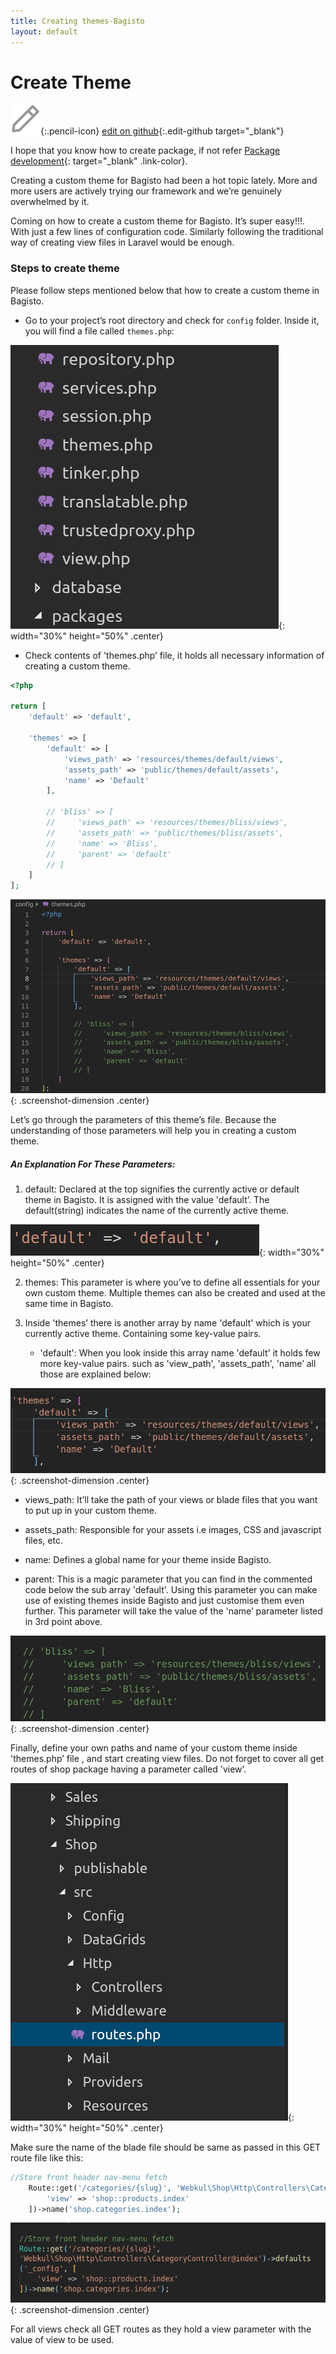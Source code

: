```yaml
---
title: Creating themes-Bagisto
layout: default
---
```


# Create Theme

![](assets/images/icons/Icon-Pencil-Large.svg){:.pencil-icon}
[edit on github](https://github.com/bagisto/bagisto-docs/blob/master/create_theme.md){:.edit-github target="\_blank"}

I hope that you know how to create package, if not refer [Package development](create_package.md){: target="\_blank" .link-color}.

Creating a custom theme for Bagisto had been a hot topic lately. More and more users are actively trying our framework and we’re genuinely overwhelmed by it.

Coming on how to create a custom theme for Bagisto. It’s super easy!!!. With just a few lines of configuration code. Similarly following the traditional way of creating view files in Laravel would be enough.

### Steps to create theme

Please follow steps mentioned below that how to create a custom theme in Bagisto.

- Go to your project’s root directory and check for `config` folder. Inside it, you will find a file called `themes.php`:

![theme-file-location](assets/images/Bagisto_Docs_Images/theme/theme-file-location.png){: width="30%" height="50%" .center}

- Check contents of 'themes.php’ file, it holds all necessary information of creating a custom theme.

```php
<?php

return [
    'default' => 'default',

    'themes' => [
        'default' => [
            'views_path' => 'resources/themes/default/views',
            'assets_path' => 'public/themes/default/assets',
            'name' => 'Default'
        ],

        // 'bliss' => [
        //     'views_path' => 'resources/themes/bliss/views',
        //     'assets_path' => 'public/themes/bliss/assets',
        //     'name' => 'Bliss',
        //     'parent' => 'default'
        // ]
    ]
];
```

![theme-file](assets/images/Bagisto_Docs_Images/theme/theme-file-code.png){: .screenshot-dimension .center}

Let’s go through the parameters of this theme’s file. Because the understanding of those parameters will help you in creating a custom theme.

##### An Explanation For These Parameters:

1. default: Declared at the top signifies the currently active or default theme in Bagisto. It is assigned with the value 'default’. The default(string) indicates the name of the currently active theme.

![theme](assets/images/Bagisto_Docs_Images/theme/theme-array-key.png){: width="30%" height="50%" .center}

2. themes: This parameter is where you’ve to define all essentials for your own custom theme. Multiple themes can also be created and used at the same time in Bagisto.

3. Inside 'themes’ there is another array by name 'default' which is your currently active theme. Containing some key-value pairs.

   - 'default': When you look inside this array name 'default' it holds few more key-value pairs. such as 'view_path', 'assets_path', 'name’ all those are explained below:

![default-theme](assets/images/Bagisto_Docs_Images/theme/theme-array.png){: .screenshot-dimension .center}

- views_path: It’ll take the path of your views or blade files that you want to put up in your custom theme.

- assets_path: Responsible for your assets i.e images, CSS and javascript files, etc.

- name: Defines a global name for your theme inside Bagisto.

- parent: This is a magic parameter that you can find in the commented code below the sub array 'default'. Using this parameter you can make use of existing themes inside Bagisto and just customise them even further. This parameter will take the value of the 'name’ parameter listed in 3rd point above.

![bliss-theme](assets/images/Bagisto_Docs_Images/theme/bliss-array.png){: .screenshot-dimension .center}

Finally, define your own paths and name of your custom theme inside 'themes.php’ file , and start creating view files. Do not forget to cover all get routes of shop package having a parameter called 'view’.

![theme-route-file-location](assets/images/Bagisto_Docs_Images/theme/theme-routes.png){: width="30%" height="50%" .center}

Make sure the name of the blade file should be same as passed in this GET route file like this:

```php
//Store front header nav-menu fetch
    Route::get('/categories/{slug}', 'Webkul\Shop\Http\Controllers\CategoryController@index')->defaults('_config', [
        'view' => 'shop::products.index'
    ])->name('shop.categories.index');
```

![theme-route](assets/images/Bagisto_Docs_Images/theme/route.png){: .screenshot-dimension .center}

For all views check all GET routes as they hold a view parameter with the value of view to be used.
